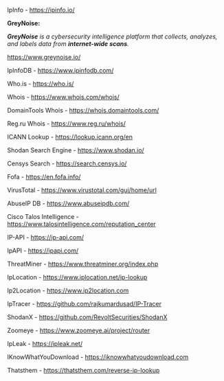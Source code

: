 
IpInfo - https://ipinfo.io/

**GreyNoise:**

   ***GreyNoise** is a cybersecurity intelligence platform that collects, analyzes, and labels data from **internet-wide scans**.*
   
   https://www.greynoise.io/

IpInfoDB - https://www.ipinfodb.com/

Who.is - https://who.is/

Whois - https://www.whois.com/whois/

DomainTools Whois - https://whois.domaintools.com/

Reg.ru Whois - https://www.reg.ru/whois/

ICANN Lookup - https://lookup.icann.org/en

Shodan Search Engine - https://www.shodan.io/

Censys Search - https://search.censys.io/

Fofa - https://en.fofa.info/

VirusTotal - https://www.virustotal.com/gui/home/url

AbuseIP DB - https://www.abuseipdb.com/

Cisco Talos Intelligence - https://www.talosintelligence.com/reputation_center

IP-API - https://ip-api.com/

IpAPI - https://ipapi.com/

ThreatMiner - https://www.threatminer.org/index.php

IpLocation - https://www.iplocation.net/ip-lookup

Ip2Location - https://www.ip2location.com

IpTracer - https://github.com/rajkumardusad/IP-Tracer

ShodanX - https://github.com/RevoltSecurities/ShodanX

Zoomeye - https://www.zoomeye.ai/project/router

IpLeak - https://ipleak.net/

IKnowWhatYouDownload -  https://iknowwhatyoudownload.com

Thatsthem - https://thatsthem.com/reverse-ip-lookup






